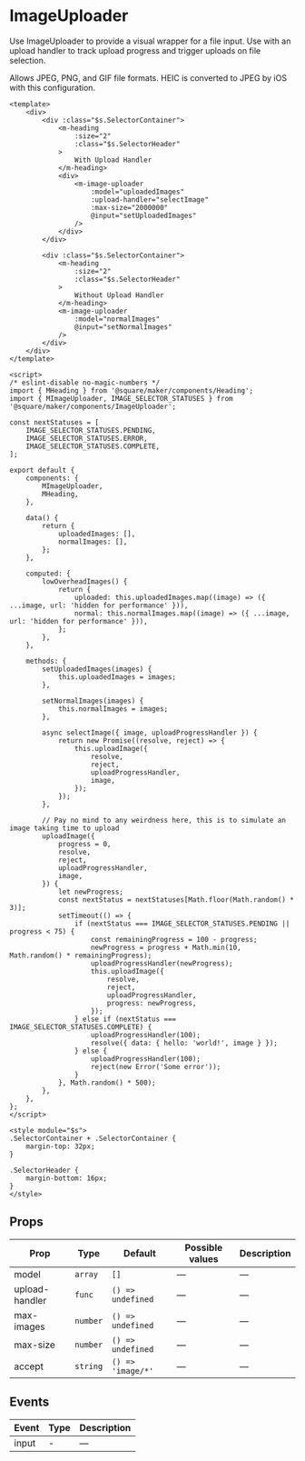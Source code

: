 # ImageUploader

Use ImageUploader to provide a visual wrapper for a file input. Use with an upload handler to track upload progress and trigger uploads on file selection.

Allows JPEG, PNG, and GIF file formats. HEIC is converted to JPEG by iOS with this configuration.

```vue
<template>
	<div>
		<div :class="$s.SelectorContainer">
			<m-heading
				:size="2"
				:class="$s.SelectorHeader"
			>
				With Upload Handler
			</m-heading>
			<div>
				<m-image-uploader
					:model="uploadedImages"
					:upload-handler="selectImage"
					:max-size="2000000"
					@input="setUploadedImages"
				/>
			</div>
		</div>

		<div :class="$s.SelectorContainer">
			<m-heading
				:size="2"
				:class="$s.SelectorHeader"
			>
				Without Upload Handler
			</m-heading>
			<m-image-uploader
				:model="normalImages"
				@input="setNormalImages"
			/>
		</div>
	</div>
</template>

<script>
/* eslint-disable no-magic-numbers */
import { MHeading } from '@square/maker/components/Heading';
import { MImageUploader, IMAGE_SELECTOR_STATUSES } from '@square/maker/components/ImageUploader';

const nextStatuses = [
	IMAGE_SELECTOR_STATUSES.PENDING,
	IMAGE_SELECTOR_STATUSES.ERROR,
	IMAGE_SELECTOR_STATUSES.COMPLETE,
];

export default {
	components: {
		MImageUploader,
		MHeading,
	},

	data() {
		return {
			uploadedImages: [],
			normalImages: [],
		};
	},

	computed: {
		lowOverheadImages() {
			return {
				uploaded: this.uploadedImages.map((image) => ({ ...image, url: 'hidden for performance' })),
				normal: this.normalImages.map((image) => ({ ...image, url: 'hidden for performance' })),
			};
		},
	},

	methods: {
		setUploadedImages(images) {
			this.uploadedImages = images;
		},

		setNormalImages(images) {
			this.normalImages = images;
		},

		async selectImage({ image, uploadProgressHandler }) {
			return new Promise((resolve, reject) => {
				this.uploadImage({
					resolve,
					reject,
					uploadProgressHandler,
					image,
				});
			});
		},

		// Pay no mind to any weirdness here, this is to simulate an image taking time to upload
		uploadImage({
			progress = 0,
			resolve,
			reject,
			uploadProgressHandler,
			image,
		}) {
			let newProgress;
			const nextStatus = nextStatuses[Math.floor(Math.random() * 3)];
			setTimeout(() => {
				if (nextStatus === IMAGE_SELECTOR_STATUSES.PENDING || progress < 75) {
					const remainingProgress = 100 - progress;
					newProgress = progress + Math.min(10, Math.random() * remainingProgress);
					uploadProgressHandler(newProgress);
					this.uploadImage({
						resolve,
						reject,
						uploadProgressHandler,
						progress: newProgress,
					});
				} else if (nextStatus === IMAGE_SELECTOR_STATUSES.COMPLETE) {
					uploadProgressHandler(100);
					resolve({ data: { hello: 'world!', image } });
				} else {
					uploadProgressHandler(100);
					reject(new Error('Some error'));
				}
			}, Math.random() * 500);
		},
	},
};
</script>

<style module="$s">
.SelectorContainer + .SelectorContainer {
	margin-top: 32px;
}

.SelectorHeader {
	margin-bottom: 16px;
}
</style>

```

<!-- api-tables:start -->
## Props

| Prop           | Type     | Default           | Possible values | Description |
| -------------- | -------- | ----------------- | --------------- | ----------- |
| model          | `array`  | `[]`              | —               | —           |
| upload-handler | `func`   | `() => undefined` | —               | —           |
| max-images     | `number` | `() => undefined` | —               | —           |
| max-size       | `number` | `() => undefined` | —               | —           |
| accept         | `string` | `() => 'image/*'` | —               | —           |


## Events

| Event | Type | Description |
| ----- | ---- | ----------- |
| input | -    | —           |
<!-- api-tables:end -->
